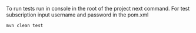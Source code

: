 To run tests run in console in the root of the project next command. For test subscription input username and password in the pom.xml
```bash
mvn clean test 
